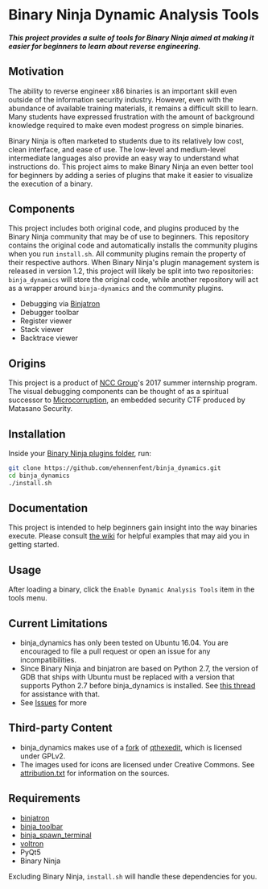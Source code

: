 # Binary Ninja Dynamic Analysis Tools

##### This project provides a suite of tools for Binary Ninja aimed at making it easier for beginners to learn about reverse engineering.

## Motivation
The ability to reverse engineer x86 binaries is an important skill even outside of the information security industry. However, even with the abundance of available training materials, it remains a difficult skill to learn. Many students have expressed frustration with the amount of background knowledge required to make even modest progress on simple binaries.

Binary Ninja is often marketed to students due to its relatively low cost, clean interface, and ease of use. The low-level and medium-level intermediate languages also provide an easy way to understand what instructions do. This project aims to make Binary Ninja an even better tool for beginners by adding a series of plugins that make it easier to visualize the execution of a binary.

## Components
This project includes both original code, and plugins produced by the Binary Ninja community that may be of use to beginners. This repository contains the original code and automatically installs the community plugins when you run `install.sh`. All community plugins remain the property of their respective authors. When Binary Ninja's plugin management system is released in version 1.2, this project will likely be split into two repositories: `binja_dynamics` will store the original code, while another repository will act as a wrapper around `binja-dynamics` and the community plugins.
* Debugging via [Binjatron](https://github.com/snare/binjatron)
* Debugger toolbar
* Register viewer
* Stack viewer
* Backtrace viewer

## Origins
This project is a product of [NCC Group](https://www.nccgroup.trust/us/)'s 2017 summer internship program. The visual debugging components can be thought of as a spiritual successor to [Microcorruption](https://microcorruption.com), an embedded security CTF produced by Matasano Security.

## Installation
Inside your [Binary Ninja plugins folder](https://github.com/Vector35/binaryninja-api/tree/master/python/examples#loading-plugins), run:
```bash
git clone https://github.com/ehennenfent/binja_dynamics.git
cd binja_dynamics
./install.sh
```

## Documentation
This project is intended to help beginners gain insight into the way binaries execute. Please consult [the wiki](https://github.com/ehennenfent/binja_dynamics/wiki) for helpful examples that may aid you in getting started.

## Usage
After loading a binary, click the `Enable Dynamic Analysis Tools` item in the tools menu.

## Current Limitations
* binja_dynamics has only been tested on Ubuntu 16.04. You are encouraged to file a pull request or open an issue for any incompatibilities.
* Since Binary Ninja and binjatron are based on Python 2.7, the version of GDB that ships with Ubuntu must be replaced with a version that supports Python 2.7 before binja_dynamics is installed. See [this thread](https://askubuntu.com/a/577088) for assistance with that.
* See [Issues](https://github.com/ehennenfent/binja_dynamics/issues) for more

## Third-party Content
* binja_dynamics makes use of a [fork](https://github.com/ehennenfent/hexview) of [qthexedit](https://github.com/csarn/qthexedit), which is licensed under GPLv2.
* The images used for icons are licensed under Creative Commons. See [attribution.txt](https://github.com/ehennenfent/binja_dynamics/blob/master/attribution.txt) for information on the sources.

## Requirements
* [binjatron](https://github.com/snare/binjatron)
* [binja_toolbar](https://github.com/ehennenfent/binja_toolbar)
* [binja_spawn_terminal](https://github.com/ehennenfent/binja_spawn_terminal.git)
* [voltron](https://github.com/snare/voltron)
* PyQt5
* Binary Ninja

Excluding Binary Ninja, `install.sh` will handle these dependencies for you.
